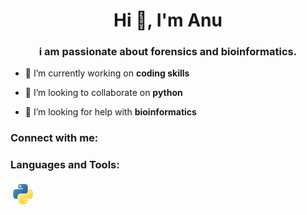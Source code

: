 <h1 align="center">Hi 👋, I'm Anu</h1>
<h3 align="center">i am passionate about forensics and bioinformatics.</h3>

- 🔭 I’m currently working on **coding skills**

- 👯 I’m looking to collaborate on **python**

- 🤝 I’m looking for help with **bioinformatics**

<h3 align="left">Connect with me:</h3>
<p align="left">
</p>

<h3 align="left">Languages and Tools:</h3>
<p align="left"> <a href="https://www.python.org" target="_blank" rel="noreferrer"> <img src="https://raw.githubusercontent.com/devicons/devicon/master/icons/python/python-original.svg" alt="python" width="40" height="40"/> </a> </p>
